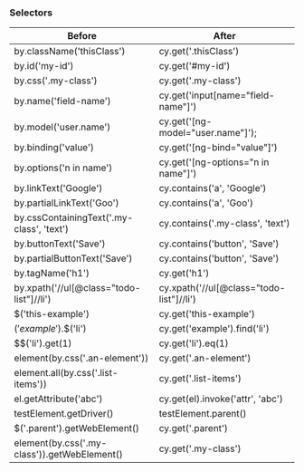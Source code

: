 ### Selectors

| Before                                       | After                                    |
| -------------------------------------------- | ---------------------------------------- |
| by.className('thisClass')                    | cy.get('.thisClass')                     |
| by.id('my-id')                               | cy.get('#my-id')                         |
| by.css('.my-class')                          | cy.get('.my-class')                      |
| by.name('field-name')                        | cy.get('input[name="field-name"]')       |
| by.model('user.name')                        | cy.get('[ng-model="user.name"]');        |
| by.binding('value')                          | cy.get('[ng-bind="value"]')              |
| by.options('n in name')                      | cy.get('[ng-options="n in name"]')       |
| by.linkText('Google')                        | cy.contains('a', 'Google')           |
| by.partialLinkText('Goo')                    | cy.contains('a', 'Goo')              |
| by.cssContainingText('.my-class', 'text')    | cy.contains('.my-class', 'text')     |
| by.buttonText('Save')                        | cy.contains('button', 'Save')        |
| by.partialButtonText('Save')                 | cy.contains('button', 'Save')        |
| by.tagName('h1')                             | cy.get('h1')                             |
| by.xpath('//ul[@class="todo-list"]//li')     | cy.xpath('//ul[@class="todo-list"]//li') |
| $('this-example')                            | cy.get('this-example')                   |
| $('example').$$('li')                        | cy.get('example').find('li')             |
| $$('li').get(1)                              | cy.get('li').eq(1)                       |
| element(by.css('.an-element'))               | cy.get('.an-element')                    |
| element.all(by.css('.list-items'))           | cy.get('.list-items')                    |
| el.getAttribute('abc')                       | cy.get(el).invoke('attr', 'abc')         |
| testElement.getDriver()                      | testElement.parent()                     |
| $('.parent').getWebElement()                 | cy.get('.parent')                        |
| element(by.css('.my-class')).getWebElement() | cy.get('.my-class')                      |

